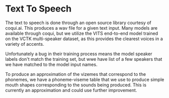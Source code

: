 # Text To Speech

The text to speech is done through an open source library courtesy of coqui.ai. This produces a wav file for a given text input. Many models are available through coqui, but we utilize the VITS end-to-end model trained on the VCTK multi-speaker dataset, as this provides the clearest voices in a variety of accents.

Unfortunately a bug in their training process means the model speaker labels don't match the training set, but wwe have list of a few speakers that we have matched to the model input names.

To produce an approximation of the vizemes that correspond to the phonemes, we have a phoneme-viseme table that we use to produce simple mouth shapes corresponding to the sounds being produced. This is currently an approximation and could use further improvement.